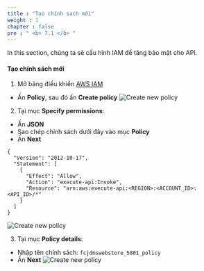 ```yaml
---
title : "Tạo chính sach mới"
weight : 1
chapter : false
pre : " <b> 7.1 </b> "
---
```


In this section, chúng ta sẽ cấu hình IAM để tăng bảo mật cho API.

#### Tạo chính sách mới
1. Mở bảng điều khiển [AWS IAM](https://console.aws.amazon.com/iam) 
 + Ấn **Policy**, sau đó ấn **Create policy**
![Create new policy](images/7.configiam/001-configiam.png)

2. Tại mục **Specify permissions**:
 + Ấn **JSON**
 + Sao chép chính sách dưới đây vào mục **Policy**
 + Ấn **Next**
```
{
  "Version": "2012-10-17",
  "Statement": [
    {
      "Effect": "Allow",
      "Action": "execute-api:Invoke",
      "Resource": "arn:aws:execute-api:<REGION>:<ACCOUNT_ID>:<API_ID>/*"
    }
  ]
}

```
![Create new policy](images/7.configiam/002-configiam.png)

3. Tại mục **Policy details**:
 + Nhập tên chính sách: `fcjdmswebstore_5801_policy`
 + Ấn **Next**
![Create new policy](images/7.configiam/003-configiam.png)
